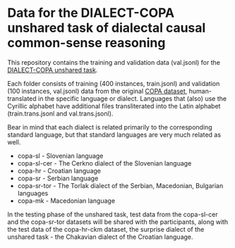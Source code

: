 # Data for the DIALECT-COPA unshared task of dialectal causal common-sense reasoning

This repository contains the training and validation data (val.jsonl) for the [DIALECT-COPA unshared task](https://sites.google.com/view/vardial-2024/shared-tasks/dialect-copa?authuser=0).

Each folder consists of training (400 instances, train.jsonl) and validation (100 instances, val.jsonl) data from the original [COPA dataset](https://people.ict.usc.edu/~gordon/copa.html), human-translated in the specific language or dialect. Languages that (also) use the Cyrillic alphabet have additional files transliterated into the Latin alphabet (train.trans.jsonl and val.trans.jsonl).

Bear in mind that each dialect is related primarily to the corresponding standard language, but that standard languages are very much related as well.

- copa-sl - Slovenian language
- copa-sl-cer - The Cerkno dialect of the Slovenian language
- copa-hr - Croatian language
- copa-sr - Serbian language
- copa-sr-tor - The Torlak dialect of the Serbian, Macedonian, Bulgarian languages
- copa-mk - Macedonian language

In the testing phase of the unshared task, test data from the copa-sl-cer and the copa-sr-tor datasets will be shared with the participants, along with the test data of the copa-hr-ckm dataset, the surprise dialect of the unshared task - the Chakavian dialect of the Croatian language.
